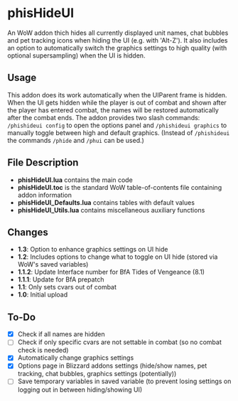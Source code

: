 # phisHideUI
 An WoW addon thich hides all currently displayed unit names, chat bubbles and pet tracking icons when hiding the UI (e.g. with 'Alt-Z'). It also includes an option to automatically switch the graphics settings to high quality (with optional supersampling) when the UI is hidden.

## Usage
This addon does its work automatically when the UIParent frame is hidden. When the UI gets hidden while the player is out of combat and shown after the player has entered combat, the names will be restored automatically after the combat ends. The addon provides two slash commands: `/phishideui config` to open the options panel and `/phishideui graphics` to manually toggle between high and default graphics. (Instead of `/phishideui` the commands `/phide` and `/phui` can be used.)

## File Description
- **phisHideUI.lua** contains the main code
- **phisHideUI.toc** is the standard WoW table-of-contents file containing addon information
- **phisHideUI_Defaults.lua** contains tables with default values
- **phisHideUI_Utils.lua** contains miscellaneous auxiliary functions

## Changes
- **1.3**: Option to enhance graphics settings on UI hide
- **1.2**: Includes options to change what to toggle on UI hide (stored via WoW's saved variables)
- **1.1.2**: Update Interface number for BfA Tides of Vengeance (8.1)
- **1.1.1**: Update for BfA prepatch
- **1.1**: Only sets cvars out of combat
- **1.0**: Initial upload

## To-Do
- [x] Check if all names are hidden
- [ ] Check if only specific cvars are not settable in combat (so no combat check is needed)
- [x] Automatically change graphics settings
- [x] Options page in Blizzard addons settings (hide/show names, pet tracking, chat bubbles, graphics settings (potentially))
- [ ] Save temporary variables in saved variable (to prevent losing settings on logging out in between hiding/showing UI)